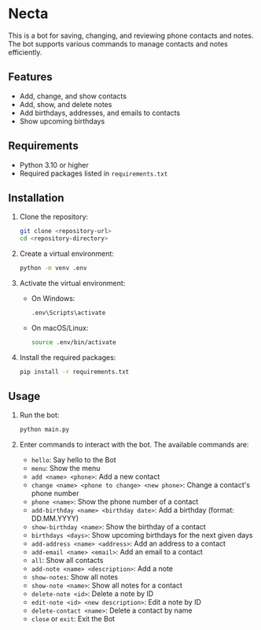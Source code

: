 # Necta

This is a bot for saving, changing, and reviewing phone contacts and notes. The bot supports various commands to manage contacts and notes efficiently.

## Features

- Add, change, and show contacts
- Add, show, and delete notes
- Add birthdays, addresses, and emails to contacts
- Show upcoming birthdays

## Requirements

- Python 3.10 or higher
- Required packages listed in `requirements.txt`

## Installation

1. Clone the repository:
    ```sh
    git clone <repository-url>
    cd <repository-directory>
    ```

2. Create a virtual environment:
    ```sh
    python -m venv .env
    ```

3. Activate the virtual environment:
    - On Windows:
        ```sh
        .env\Scripts\activate
        ```
    - On macOS/Linux:
        ```sh
        source .env/bin/activate
        ```

4. Install the required packages:
    ```sh
    pip install -r requirements.txt
    ```

## Usage

1. Run the bot:
    ```sh
    python main.py
    ```

2. Enter commands to interact with the bot. The available commands are:

    - `hello`: Say hello to the Bot
    - `menu`: Show the menu
    - `add <name> <phone>`: Add a new contact
    - `change <name> <phone to change> <new phone>`: Change a contact's phone number
    - `phone <name>`: Show the phone number of a contact
    - `add-birthday <name> <birthday date>`: Add a birthday (format: DD.MM.YYYY)
    - `show-birthday <name>`: Show the birthday of a contact
    - `birthdays <days>`: Show upcoming birthdays for the next given days
    - `add-address <name> <address>`: Add an address to a contact
    - `add-email <name> <email>`: Add an email to a contact
    - `all`: Show all contacts
    - `add-note <name> <description>`: Add a note
    - `show-notes`: Show all notes
    - `show-note <name>`: Show all notes for a contact
    - `delete-note <id>`: Delete a note by ID
    - `edit-note <id> <new description>`: Edit a note by ID
    - `delete-contact <name>`: Delete a contact by name
    - `close` or `exit`: Exit the Bot
